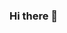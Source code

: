 ### Hi there 👋

<!--
**Jimgeo98/Jimgeo98** is a ✨ _special_ ✨ repository because its `README.md` (this file) appears on your GitHub profile.
![](https://vistr.dev/badge?repo=Jimgeo98.Jimgeo98)
Here are some ideas to get you started:

- 🔭 I’m currently working on ...
- 🌱 I’m currently learning ...
- 👯 I’m looking to collaborate on ...
- 🤔 I’m looking for help with ...
- 💬 Ask me about ...
- 📫 How to reach me: ...
- 😄 Pronouns: ...
- ⚡ Fun fact: ...
-->
